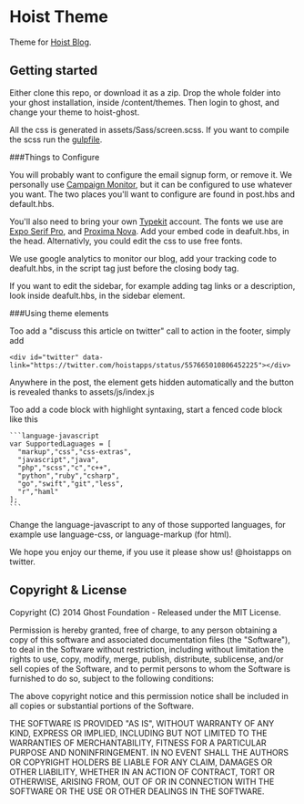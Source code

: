 # Hoist Theme

Theme for [Hoist Blog](https://www.hoist.io/blog).

## Getting started

Either clone this repo, or download it as a zip. Drop the whole folder into your ghost installation, inside /content/themes. Then login to ghost, and change your theme to hoist-ghost.

All the css is generated in assets/Sass/screen.scss. If you want to compile the scss run the [gulpfile](http://gulpjs.com/).

###Things to Configure

You will probably want to configure the email signup form, or remove it. We personally use [Campaign Monitor](https://www.campaignmonitor.com/), but it can be configured to use whatever you want. The two places you'll want to configure are found in post.hbs and default.hbs.

You'll also need to bring your own [Typekit](https://typekit.com/) account. The fonts we use are [Expo Serif Pro](https://typekit.com/fonts/expo-serif-pro), and [Proxima Nova](https://typekit.com/fonts/proxima-nova). Add your embed code in deafult.hbs, in the head. Alternativly, you could edit the css to use free fonts.

We use google analytics to monitor our blog, add your tracking code to deafult.hbs, in the script tag just before the closing body tag.

If you want to edit the sidebar, for example adding tag links or a description, look inside deafult.hbs, in the sidebar element. 

###Using theme elements

Too add a "discuss this article on twitter" call to action in the footer, simply add 

    <div id="twitter" data-link="https://twitter.com/hoistapps/status/557665010806452225"></div>

Anywhere in the post, the element gets hidden automatically and the button is revealed thanks to assets/js/index.js

Too add a code block with highlight syntaxing, start a fenced code block like this

    ```language-javascript
    var SupportedLaguages = [
      "markup","css","css-extras",
      "javascript","java",
      "php","scss","c","c++",
      "python","ruby","csharp",
      "go","swift","git","less",
      "r","haml"
    ];
    ```
Change the language-javascript to any of those supported languages, for example use language-css, or language-markup (for html).

We hope you enjoy our theme, if you use it please show us! @hoistapps on twitter.

## Copyright & License

Copyright (C) 2014 Ghost Foundation - Released under the MIT License.

Permission is hereby granted, free of charge, to any person obtaining a copy of this software and associated documentation files (the "Software"), to deal in the Software without restriction, including without limitation the rights to use, copy, modify, merge, publish, distribute, sublicense, and/or sell copies of the Software, and to permit persons to whom the Software is furnished to do so, subject to the following conditions:

The above copyright notice and this permission notice shall be included in all copies or substantial portions of the Software.

THE SOFTWARE IS PROVIDED "AS IS", WITHOUT WARRANTY OF ANY KIND, EXPRESS OR IMPLIED, INCLUDING BUT NOT LIMITED TO THE WARRANTIES OF MERCHANTABILITY, FITNESS FOR A PARTICULAR PURPOSE AND
NONINFRINGEMENT. IN NO EVENT SHALL THE AUTHORS OR COPYRIGHT HOLDERS BE LIABLE FOR ANY CLAIM, DAMAGES OR OTHER LIABILITY, WHETHER IN AN ACTION OF CONTRACT, TORT OR OTHERWISE, ARISING FROM, OUT OF OR IN CONNECTION WITH THE SOFTWARE OR THE USE OR OTHER DEALINGS IN THE SOFTWARE.

